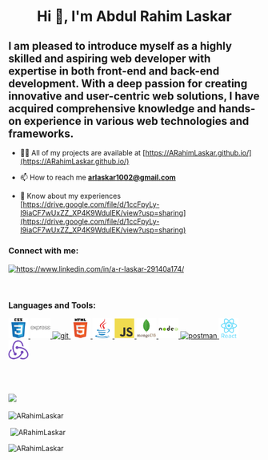 <h1 align="center">Hi 👋, I'm Abdul Rahim Laskar</h1>
<div display="flex">
<h2 align="left">I am pleased to introduce myself as a highly skilled and aspiring web developer with expertise in both front-end and back-end development. With a deep passion for creating innovative and user-centric web solutions, I have acquired comprehensive knowledge and hands-on experience in various web technologies and frameworks.</h2>
<img align="right" width="400" src="https://camo.githubusercontent.com/c1dcb74cc1c1835b1d716f5051499a2814c683c806b15f04b0eba492863703e9/68747470733a2f2f63646e2e6472696262626c652e636f6d2f75736572732f3733303730332f73637265656e73686f74732f363538313234332f6176656e746f2e676966" alt=""></div>

- 👨‍💻 All of my projects are available at [https://ARahimLaskar.github.io/](https://ARahimLaskar.github.io/)

- 📫 How to reach me **arlaskar1002@gmail.com**

- 📄 Know about my experiences [https://drive.google.com/file/d/1ccFpyLy-I9iaCF7wUxZZ_XP4K9WdulEK/view?usp=sharing](https://drive.google.com/file/d/1ccFpyLy-I9iaCF7wUxZZ_XP4K9WdulEK/view?usp=sharing)

<h3 align="left">Connect with me:</h3>
<p align="left">
<a href="https://linkedin.com/in/https://www.linkedin.com/in/a-r-laskar-29140a174/" target="blank"><img align="center" src="https://raw.githubusercontent.com/rahuldkjain/github-profile-readme-generator/master/src/images/icons/Social/linked-in-alt.svg" alt="https://www.linkedin.com/in/a-r-laskar-29140a174/" height="30" width="40" /></a>
</p>
<br/>
<h3 align="left">Languages and Tools:</h3>
<p align="left"> <a href="https://www.w3schools.com/css/" target="_blank" rel="noreferrer"> <img src="https://raw.githubusercontent.com/devicons/devicon/master/icons/css3/css3-original-wordmark.svg" alt="css3" width="40" height="40"/> </a> <a href="https://expressjs.com" target="_blank" rel="noreferrer"> <img src="https://raw.githubusercontent.com/devicons/devicon/master/icons/express/express-original-wordmark.svg" alt="express" width="40" height="40"/> </a> <a href="https://git-scm.com/" target="_blank" rel="noreferrer"> <img src="https://www.vectorlogo.zone/logos/git-scm/git-scm-icon.svg" alt="git" width="40" height="40"/> </a> <a href="https://www.w3.org/html/" target="_blank" rel="noreferrer"> <img src="https://raw.githubusercontent.com/devicons/devicon/master/icons/html5/html5-original-wordmark.svg" alt="html5" width="40" height="40"/> </a> <a href="https://www.java.com" target="_blank" rel="noreferrer"> <img src="https://raw.githubusercontent.com/devicons/devicon/master/icons/java/java-original.svg" alt="java" width="40" height="40"/> </a> <a href="https://developer.mozilla.org/en-US/docs/Web/JavaScript" target="_blank" rel="noreferrer"> <img src="https://raw.githubusercontent.com/devicons/devicon/master/icons/javascript/javascript-original.svg" alt="javascript" width="40" height="40"/> </a> <a href="https://www.mongodb.com/" target="_blank" rel="noreferrer"> <img src="https://raw.githubusercontent.com/devicons/devicon/master/icons/mongodb/mongodb-original-wordmark.svg" alt="mongodb" width="40" height="40"/> </a> <a href="https://nodejs.org" target="_blank" rel="noreferrer"> <img src="https://raw.githubusercontent.com/devicons/devicon/master/icons/nodejs/nodejs-original-wordmark.svg" alt="nodejs" width="40" height="40"/> </a> <a href="https://postman.com" target="_blank" rel="noreferrer"> <img src="https://www.vectorlogo.zone/logos/getpostman/getpostman-icon.svg" alt="postman" width="40" height="40"/> </a> <a href="https://reactjs.org/" target="_blank" rel="noreferrer"> <img src="https://raw.githubusercontent.com/devicons/devicon/master/icons/react/react-original-wordmark.svg" alt="react" width="40" height="40"/> </a> <a href="https://redux.js.org" target="_blank" rel="noreferrer"> <img src="https://raw.githubusercontent.com/devicons/devicon/master/icons/redux/redux-original.svg" alt="redux" width="40" height="40"/> </a> </p><br/><br/>
<div display="flex" justify-content="center">

<br/>

<div>
  <img src="https://github-profile-trophy.vercel.app/?username=ARahimLaskar">
</div>

<p><img align="center" src="https://github-readme-stats.vercel.app/api/top-langs?username=ARahimLaskar&show_icons=true&locale=en&layout=compact" alt="ARahimLaskar" /></p>

<p>&nbsp;<img align="center" src="https://github-readme-stats.vercel.app/api?username=ARahimLaskar&show_icons=true&locale=en" alt="ARahimLaskar" /></p>

<p><img align="center" src="https://github-readme-streak-stats.herokuapp.com/?user=ARahimLaskar" alt="ARahimLaskar" /></p>
</div>
